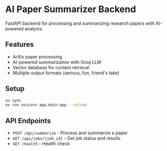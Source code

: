 # AI Paper Summarizer Backend

FastAPI backend for processing and summarizing research papers with AI-powered analysis.

## Features

- ArXiv paper processing
- AI-powered summarization with Groq LLM
- Vector database for context retrieval
- Multiple output formats (serious, fun, friend's take)

## Setup

```bash
uv sync
uv run uvicorn app.main:app --reload
```

## API Endpoints

- `POST /api/summarize` - Process and summarize a paper
- `GET /api/jobs/{job_id}` - Get job status and results
- `GET /health` - Health check
